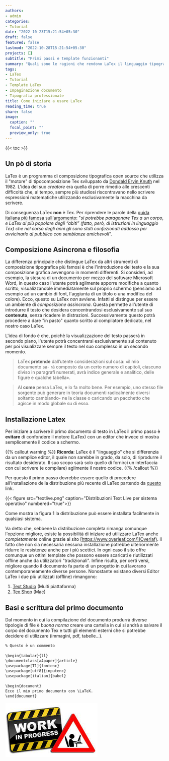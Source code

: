```yaml
---
authors:
- admin
categories:
- Tutorial
date: "2022-10-23T15:21:54+05:30"
draft: false
featured: false
lastmod: "2022-10-28T15:21:54+05:30"
projects: []
subtitle: "Primi passi e template funzionanti"
summary: "Quali sono le ragioni che rendono LaTex il linguaggio tipografico più utilizzato in ambito accademico? Una breve guida sui vantaggi che potrai sperimentare durante il suo utilizzo, i primi passi da compiere e alcuni template da riutilizzare nei tuoi progetti."
tags:
- LaTex
- Tutorial
- Template LaTex
- Impaginazione documento
- Tipografia professionale
title: Come iniziare a usare LaTex
reading_time: true 
share: false
image:
  caption: ""
  focal_point: ""
  preview_only: true
---
```



{{< toc >}}

## Un pò di storia

LaTex è un programma di composizione tipografica open source che utilizza il "motore" di tipocomposizione Tex sviluppato da [Dondald Ervin Knuth](https://en.wikipedia.org/wiki/Donald_Knuth) nel 1982. L'idea del suo *creatore* era quella di  porre rimedio alle crescenti difficoltà che, al tempo, sempre più studiosi riscontravano nello scrivere espressioni matematiche utilizzando esclusivamente la macchina da scrivere.

Di conseguenza LaTex **non** è Tex. Per riprendere le parole della [guida italiana più famosa sull'argomento](http://www.lorenzopantieri.net/LaTeX_files/ArteLaTeX.pdf): "*si potrebbe paragonare Tex a un corpo, e LaTex al più popolare degli “abiti” (fatto, però, di istruzioni in linguaggio Tex) che nel corso degli anni gli sono stati confezionati addosso per avvicinarlo al pubblico con sembianze amichevoli*".

## Composizione Asincrona e filosofia

La differenza principale che distingue LaTex da altri strumenti di composizione tipografica più famosi è che l'introduzione del testo e la sua composizione grafica avvengono in momenti differenti.
Si consideri, ad esempio, la stesura di un documento per mezzo del software Microsoft Word, in questo caso l'utente potrà agilmente apporre modifiche a quanto scritto, visualizzandole immediatamente sul proprio schermo (pensiamo ad esempio ad un cambio di font, l'aggiunta di un titolo o una modifica del colore).
Ecco, questo su LaTex *non* avviene. Infatti si distingue per essere un ambiente di *composizione assincrona*. Questa permette all'utente di introdurre il testo che desidera concentrandosi esclusivamente sul suo **contenuto**, senza ricadere in distrazioni. Successivamente questo potrà procedere a dare "in pasto" quanto scritto al compilatore dedicato, nel nostro caso LaTex.

L'idea di fondo è che, poichè la visualizzazione del testo passerà in secondo piano, l'utente potrà concentrarsi esclusivamente sul contenuto per poi visualizzare sempre il testo nel suo complesso in un secondo momento.

> LaTex **pretende** dall’utente considerazioni sul cosa: «il mio documento sa-
rà composto da un certo numero di capitoli, ciascuno diviso in paragrafi
numerati, avrà indice generale e analitico, delle figure e qualche tabella».

> Al **come** pensa LaTex, e lo fa molto bene. Per esempio, uno stesso file sorgente
può generare in teoria documenti radicalmente diversi soltanto cambiando-
ne la classe o caricando un pacchetto che agisce in modo globale su di esso.

## Installazione Latex

Per iniziare a scrivere il primo documento di testo in LaTex il primo passo è **evitare** di confondere il motore (LaTex) con un editor che invece ci mostra semplicemente il codice a schermo.

{{% callout warning %}}
**Ricorda**: LaTex è il "linguaggio" che si differenzia da un semplice editor, il quale non sarebbe in grado, da solo, di riprodurre il risultato desiderato. Il suo scopo sarà solo quello di fornirci un interfaccia con cui scrivere (e compilare) agilmente il nostro codice.
{{% /callout %}}

Per questo il primo passo dovrebbe essere quello di procedere all'installazione della distribuzione più recente di LaTex partendo da [questo](https://www.tug.org/texlive/) link.

{{< figure src="textlive.png" caption="Distribuzioni Text Live per sistema operativo" numbered="true">}}


Come mostra la figura 1 la distribuzione può essere installata facilmente in qualsiasi sistema.

Va detto che, sebbene la distribuzione completa rimanga comunque l'opzione migliore, esiste la possibilità di iniziare ad utilizzare LaTex anche *completamente* online grazie al sito [https://www.overleaf.com/](Overlaf). Il fatto che non sia necessaria nessuna installazione potrebbe ulteriormente ridurre le resistenze anche per i più scettici.
In ogni caso il sito offre comunque un ottimi template che possono essere scaricati e riutilizzati offline anche da utilizzatori "tradizionali". Infine risulta, per certi versi, migliore quando il documento fa parte di un progetto in cui lavorano contemporaneamente diverse persone.
Nonostante esistano diversi Editor LaTex i due più utilizzati (offline) rimangono:

  1. [Text Studio](http://www.texstudio.org/) (Multi piattaforma)
  2. [Tex Shop](http://www.uoregon.edu/~koch/texshop/) (Mac)
  
## Basi e scrittura del primo documento

Dal momento in cui la compilazione del documento produrrà diverse tipologie di file è *buona norma* creare una cartella in cui si andrà a salvare il corpo del documento Tex e tutti gli elementi esterni che si potrebbe decidere di utilizzare (immagini, pdf, tabelle...).

```{=latex}
% Questo è un commento

\begin{tabular}{ll}
\documentclass[a4paper]{article}
\usepackage[T1]{fontenc}
\usepackage[utf8]{inputenc}
\usepackage[italian]{babel}

\begin{document}
Ecco il mio primo documento con \LaTeX.
\end{document}

```
![Alt text here](imm.jpg "Sto ancora lavorando a questo articolo, ripassa tra qualche giorno per leggere la sua versione definitiva")
